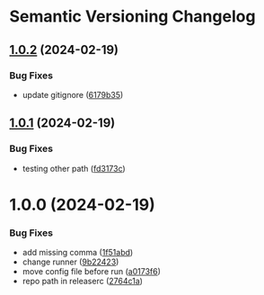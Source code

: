 # Semantic Versioning Changelog

## [1.0.2](https://github.com/vauotto/docker-images-test/compare/v1.0.1...v1.0.2) (2024-02-19)


### Bug Fixes

* update gitignore ([6179b35](https://github.com/vauotto/docker-images-test/commit/6179b354d2ee8de63e35a5309ab0f8fa43d367cc))

## [1.0.1](https://github.com/vauotto/docker-images-test/compare/v1.0.0...v1.0.1) (2024-02-19)


### Bug Fixes

* testing other path ([fd3173c](https://github.com/vauotto/docker-images-test/commit/fd3173caed62e2b9b60b52ec1185f78b2ea61c43))

# 1.0.0 (2024-02-19)


### Bug Fixes

* add missing comma ([1f51abd](https://github.com/vauotto/docker-images-test/commit/1f51abd1bb77c98d8c8614e14ccef9df7c07d5c5))
* change runner ([9b22423](https://github.com/vauotto/docker-images-test/commit/9b22423fda0d4400bfc039fe7d5926c67995a4de))
* move config file before run ([a0173f6](https://github.com/vauotto/docker-images-test/commit/a0173f6a03b78f720be99806bfbe03519b7af9ea))
* repo path in releaserc ([2764c1a](https://github.com/vauotto/docker-images-test/commit/2764c1aa453b2223e66531704c0be9eb49c3a097))
